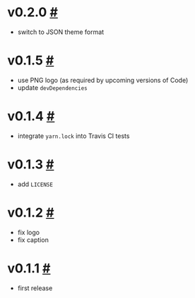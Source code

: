 # v0.2.0 [#](https://github.com/idleberg/vscode-hopscotch/releases/tag/0.2.0)

- switch to JSON theme format

# v0.1.5 [#](https://github.com/idleberg/vscode-hopscotch/releases/tag/0.1.5)

- use PNG logo (as required by upcoming versions of Code)
- update `devDependencies`

# v0.1.4 [#](https://github.com/idleberg/vscode-hopscotch/releases/tag/0.1.4)

- integrate `yarn.lock` into Travis CI tests

# v0.1.3 [#](https://github.com/idleberg/vscode-hopscotch/releases/tag/0.1.3)

- add `LICENSE`

# v0.1.2 [#](https://github.com/idleberg/vscode-hopscotch/releases/tag/0.1.2)

- fix logo
- fix caption

# v0.1.1 [#](https://github.com/idleberg/vscode-hopscotch/releases/tag/0.1.1)

- first release
